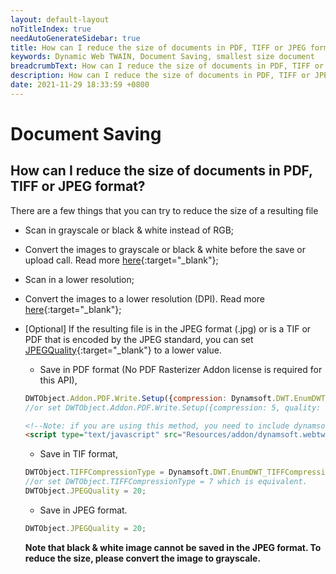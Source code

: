 ```yaml
---
layout: default-layout
noTitleIndex: true
needAutoGenerateSidebar: true
title: How can I reduce the size of documents in PDF, TIFF or JPEG format?
keywords: Dynamic Web TWAIN, Document Saving, smallest size document
breadcrumbText: How can I reduce the size of documents in PDF, TIFF or JPEG format?
description: How can I reduce the size of documents in PDF, TIFF or JPEG format?
date: 2021-11-29 18:33:59 +0800
---
```


# Document Saving

## How can I reduce the size of documents in PDF, TIFF or JPEG format?

There are a few things that you can try to reduce the size of a resulting file

- Scan in grayscale or black & white instead of RGB;

- Convert the images to grayscale or black & white before the save or upload call. Read more [here](/_articles/general-usage/image-processing/index.md#working-with-pixels-and-bit-depth){:target="_blank"};

- Scan in a lower resolution;

- Convert the images to a lower resolution (DPI). Read more [here](/_articles/general-usage/image-processing/index.md#working-with-pixels-and-bit-depth){:target="_blank"};

- [Optional] If the resulting file is in the JPEG format (.jpg) or is a TIF or PDF that is encoded by the JPEG standard, you can set [JPEGQuality](/_articles/info/api/WebTwain_IO.md#jpegquality){:target="_blank"} to a lower value.

    - Save in PDF format (No PDF Rasterizer Addon license is required for this API),

    ```javascript
    DWTObject.Addon.PDF.Write.Setup({compression: Dynamsoft.DWT.EnumDWT_PDFCompressionType.PDF_JPEG, quality: 20});
    //or set DWTObject.Addon.PDF.Write.Setup({compression: 5, quality: 20}); which is equivalent.
    ```

    ```html
    <!--Note: if you are using this method, you need to include dynamsoft.webtwain.addon.pdf.js file into the program. For example:-->
    <script type="text/javascript" src="Resources/addon/dynamsoft.webtwain.addon.pdf.js"> </script>
    ```

    - Save in TIF format,

    ```javascript
    DWTObject.TIFFCompressionType = Dynamsoft.DWT.EnumDWT_TIFFCompressionType.TIFF_JPEG;
    //or set DWTObject.TIFFCompressionType = 7 which is equivalent.
    DWTObject.JPEGQuality = 20;
    ```

    - Save in JPEG format.

    ```javascript
    DWTObject.JPEGQuality = 20;
    ```
        
  **Note that black & white image cannot be saved in the JPEG format. To reduce the size, please convert the image to grayscale.**
